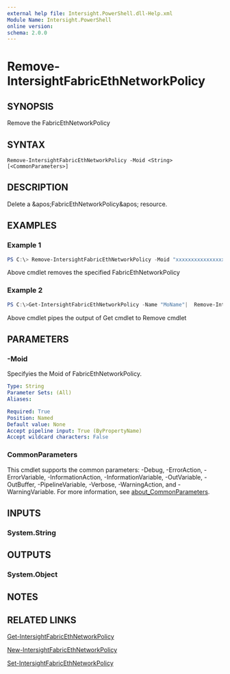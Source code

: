 ```yaml
---
external help file: Intersight.PowerShell.dll-Help.xml
Module Name: Intersight.PowerShell
online version:
schema: 2.0.0
---
```


# Remove-IntersightFabricEthNetworkPolicy

## SYNOPSIS
Remove the FabricEthNetworkPolicy

## SYNTAX

```
Remove-IntersightFabricEthNetworkPolicy -Moid <String> [<CommonParameters>]
```

## DESCRIPTION
Delete a &amp;apos;FabricEthNetworkPolicy&amp;apos; resource.

## EXAMPLES

### Example 1
```powershell
PS C:\> Remove-IntersightFabricEthNetworkPolicy -Moid "xxxxxxxxxxxxxxxxxxxxxxxxxxx"
```
Above cmdlet removes the specified FabricEthNetworkPolicy 

### Example 2
```powershell
PS C:\>Get-IntersightFabricEthNetworkPolicy -Name "MoName"|  Remove-IntersightFabricEthNetworkPolicy
```
Above cmdlet pipes the output of Get cmdlet to Remove cmdlet

## PARAMETERS

### -Moid
Specifyies the Moid of FabricEthNetworkPolicy.

```yaml
Type: String
Parameter Sets: (All)
Aliases:

Required: True
Position: Named
Default value: None
Accept pipeline input: True (ByPropertyName)
Accept wildcard characters: False
```

### CommonParameters
This cmdlet supports the common parameters: -Debug, -ErrorAction, -ErrorVariable, -InformationAction, -InformationVariable, -OutVariable, -OutBuffer, -PipelineVariable, -Verbose, -WarningAction, and -WarningVariable. For more information, see [about_CommonParameters](http://go.microsoft.com/fwlink/?LinkID=113216).

## INPUTS

### System.String

## OUTPUTS

### System.Object
## NOTES

## RELATED LINKS

[Get-IntersightFabricEthNetworkPolicy](./Get-IntersightFabricEthNetworkPolicy.md)

[New-IntersightFabricEthNetworkPolicy](./New-IntersightFabricEthNetworkPolicy.md)

[Set-IntersightFabricEthNetworkPolicy](./Set-IntersightFabricEthNetworkPolicy.md)


